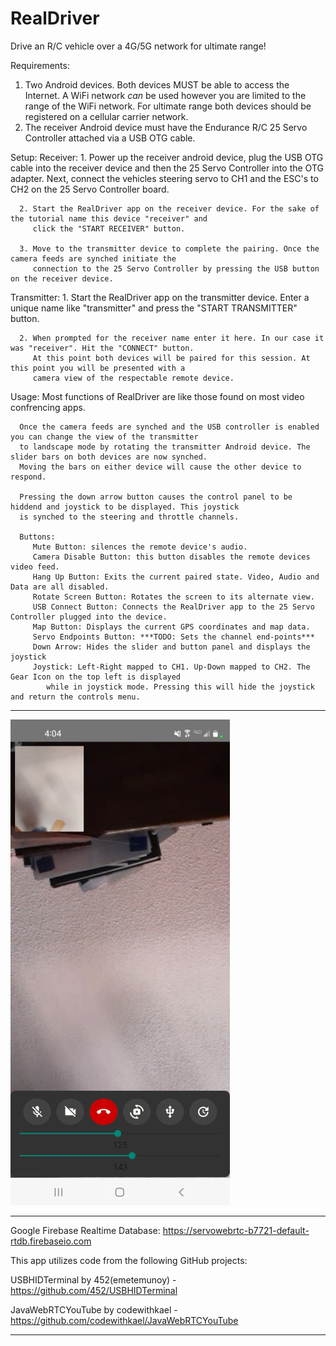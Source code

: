 # RealDriver

Drive an R/C vehicle over a 4G/5G network for ultimate range!

Requirements:
   1. Two Android devices. Both devices MUST be able to access the Internet. A WiFi network *can* be used however you are
      limited to the range of the WiFi network. For ultimate range both devices should be registered on a cellular
      carrier network.
   2. The receiver Android device must have the Endurance R/C 25 Servo Controller attached via a USB OTG cable. 

Setup:
   Receiver:
      1. Power up the receiver android device, plug the USB OTG cable into the receiver device and then the 25 Servo 
         Controller into the OTG adapter. Next, connect the vehicles steering servo to CH1 and the ESC's to CH2 on the 
         25 Servo Controller board.
         
      2. Start the RealDriver app on the receiver device. For the sake of the tutorial name this device "receiver" and
         click the "START RECEIVER" button.
         
      3. Move to the transmitter device to complete the pairing. Once the camera feeds are synched initiate the 
         connection to the 25 Servo Controller by pressing the USB button on the receiver device. 

   Transmitter:
      1. Start the RealDriver app on the transmitter device. Enter a unique name like "transmitter" and press the 
         "START TRANSMITTER" button. 
         
      2. When prompted for the receiver name enter it here. In our case it was "receiver". Hit the "CONNECT" button.
         At this point both devices will be paired for this session. At this point you will be presented with a 
         camera view of the respectable remote device.

Usage:
      Most functions of RealDriver are like those found on most video confrencing apps.
      
      Once the camera feeds are synched and the USB controller is enabled you can change the view of the transmitter 
      to landscape mode by rotating the transmitter Android device. The slider bars on both devices are now synched. 
      Moving the bars on either device will cause the other device to respond.
      
      Pressing the down arrow button causes the control panel to be hiddend and joystick to be displayed. This joystick 
      is synched to the steering and throttle channels.

      Buttons:
         Mute Button: silences the remote device's audio.
         Camera Disable Button: this button disables the remote devices video feed.
         Hang Up Button: Exits the current paired state. Video, Audio and Data are all disabled.
         Rotate Screen Button: Rotates the screen to its alternate view.
         USB Connect Button: Connects the RealDriver app to the 25 Servo Controller plugged into the device.
         Map Button: Displays the current GPS coordinates and map data.
         Servo Endpoints Button: ***TODO: Sets the channel end-points***
         Down Arrow: Hides the slider and button panel and displays the joystick
         Joystick: Left-Right mapped to CH1. Up-Down mapped to CH2. The Gear Icon on the top left is displayed
            while in joystick mode. Pressing this will hide the joystick and return the controls menu.

-------------------------------------------------------------------------------------------------------------------------

![alt text](https://github.com/endurancerc/RealDriver/blob/master/RealDriver_screencap.jpg?raw=true)

-------------------------------------------------------------------------------------------------------------------------

Google Firebase Realtime Database: https://servowebrtc-b7721-default-rtdb.firebaseio.com

This app utilizes code from the following GitHub projects: 

USBHIDTerminal by 452(emetemunoy) - https://github.com/452/USBHIDTerminal

JavaWebRTCYouTube by codewithkael - https://github.com/codewithkael/JavaWebRTCYouTube

-------------------------------------------------------------------------------------------------------------------------
